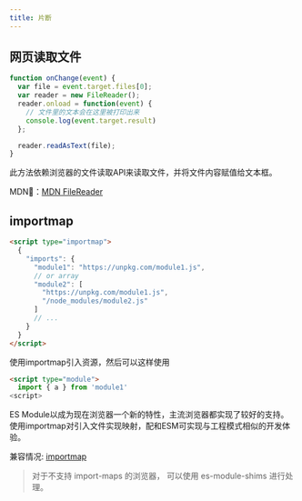 ```yaml
---
title: 片断
---
```


## 网页读取文件
```js
function onChange(event) {
  var file = event.target.files[0];
  var reader = new FileReader();
  reader.onload = function(event) {
    // 文件里的文本会在这里被打印出来
    console.log(event.target.result)
  };

  reader.readAsText(file);
}
```
此方法依赖浏览器的文件读取API来读取文件，并将文件内容赋值给文本框。

MDN🔗：[MDN FileReader](https://developer.mozilla.org/zh-CN/docs/Web/API/FileReader)

## importmap
```html
<script type="importmap">
  {
    "imports": {
      "module1": "https://unpkg.com/module1.js", 
      // or array
      "module2": [
        "https://unpkg.com/module1.js",
        "/node_modules/module2.js"
      ]
      // ...
    }
  }
</script>
```
使用importmap引入资源，然后可以这样使用
```html
<script type="module">
  import { a } from 'module1'
<script>
```
ES Module以成为现在浏览器一个新的特性，主流浏览器都实现了较好的支持。使用importmap对引入文件实现映射，配和ESM可实现与工程模式相似的开发体验。

兼容情况: [importmap](https://caniuse.com/?search=importmap)
> 对于不支持 import-maps 的浏览器， 可以使用 es-module-shims 进行处理。

<ClientOnly>
  <Plum/>
</ClientOnly>
